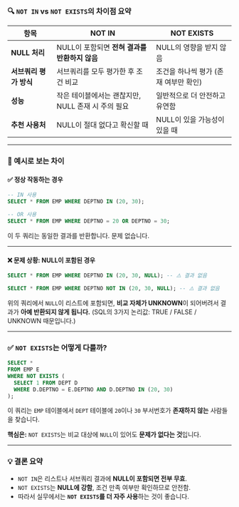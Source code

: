 
### 🔍 `NOT IN` vs `NOT EXISTS`의 차이점 요약

| 항목 | NOT IN | NOT EXISTS |
|------|--------|------------|
| **NULL 처리** | NULL이 포함되면 **전혀 결과를 반환하지 않음** | NULL의 영향을 받지 않음 |
| **서브쿼리 평가 방식** | 서브쿼리를 모두 평가한 후 조건 비교 | 조건을 하나씩 평가 (존재 여부만 확인) |
| **성능** | 작은 테이블에서는 괜찮지만, NULL 존재 시 주의 필요 | 일반적으로 더 안전하고 유연함 |
| **추천 사용처** | NULL이 절대 없다고 확신할 때 | NULL이 있을 가능성이 있을 때 |

---

### 🔸 예시로 보는 차이

#### ✅ 정상 작동하는 경우

```sql
-- IN 사용
SELECT * FROM EMP WHERE DEPTNO IN (20, 30);

-- OR 사용
SELECT * FROM EMP WHERE DEPTNO = 20 OR DEPTNO = 30;
```

이 두 쿼리는 동일한 결과를 반환합니다. 문제 없습니다.

---

#### ❌ 문제 상황: NULL이 포함된 경우

```sql
SELECT * FROM EMP WHERE DEPTNO IN (20, 30, NULL); -- ⚠️ 결과 없음

SELECT * FROM EMP WHERE DEPTNO NOT IN (20, 30, NULL); -- ⚠️ 결과 없음
```

위의 쿼리에서 `NULL`이 리스트에 포함되면, **비교 자체가 UNKNOWN**이 되어버려서 결과가 **아예 반환되지 않게 됩니다.** (SQL의 3가지 논리값: TRUE / FALSE / UNKNOWN 때문입니다.)

---

### ✅ `NOT EXISTS`는 어떻게 다를까?

```sql
SELECT * 
FROM EMP E 
WHERE NOT EXISTS (
  SELECT 1 FROM DEPT D 
  WHERE D.DEPTNO = E.DEPTNO AND D.DEPTNO IN (20, 30)
);
```

이 쿼리는 `EMP` 테이블에서 `DEPT` 테이블에 `20`이나 `30` 부서번호가 **존재하지 않는** 사람들을 찾습니다.

**핵심은:** `NOT EXISTS`는 비교 대상에 `NULL`이 있어도 **문제가 없다는 것**입니다.

---

### 💡 결론 요약

- `NOT IN`은 리스트나 서브쿼리 결과에 **NULL이 포함되면 전부 무효**.
- `NOT EXISTS`는 **NULL에 강함**, 조건 만족 여부만 확인하므로 안전함.
- 따라서 실무에서는 **`NOT EXISTS`를 더 자주 사용**하는 것이 좋습니다.
